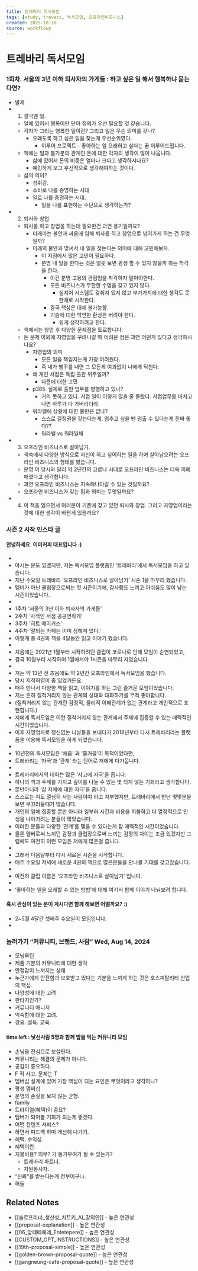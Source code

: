 ```yaml
---
title: 트레바리 독서모임
tags: [study, trevari, 독서모임, 오프라인비즈니스]
created: 2025-10-10
source: workflowy
---
```


# 트레바리 독서모임


### 1회차. 서울의 3년 이하 퇴사자의 가게들 : 하고 싶은 일 해서 행복하냐 묻는다면? 

- 발제
- 1. 결국엔 일.
  - 일에 있어서 행복이란 단어 정의가 우선 필요할 것 같습니다.
  - 각자가 그리는 행복한 일이란? 그리고 일은 무슨 의미를 갖나?
    - 오래도록 하고 싶은 일을 찾는게 우선순위였다.
      - 이루어 프로젝트 - 좋아하는 일 오래하고 싶다는 꿈 이루어드립니다.
  - 책에는 일과 불가분의 관계인 돈에 대한 각자의 생각이 많이 나옵니다.
    - 삶에 있어서 돈의 비중은 얼마나 크다고 생각하시나요?
    - 예민하게 보고 우선적으로 생각해야하는 것이다.
  - 삶의 의미?
    - 성취감.
    - 소비로 나를 증명하는 시대
    - 일로 나를 증명하는 시대.
      - 일을 나를 표현하는 수단으로 생각하는가?
- 2. 퇴사와 창업
  - 퇴사를 하고 창업을 하는데 필요한건 과연 용기일까요?
    - 미래라는 불안과 싸움에 임해 퇴사를 하고 창업으로 넘어가게 하는 건 무엇일까?
    - 미래의 불안과 맞써서 내 일을 찾는다는 의미에 대해 고민해보자. 
      - 이 지점에서 많은 고민이 필요하다.
      - 분명 내 일을 한다는 것은 얼핏 보면 평생 할 수 있지 않을까 하는 착각을 한다.
        - 이건 분명 고용의 관점임을 착각하지 말아야한다.
        - 모든 비즈니스가 무한한 수명을 갖고 있지 않다.
          - 심지어 시스템도 갖춰져 있지 않고 부가가치에 대한 생각도 못한채로 시작한다.
        - 결국 핵심은 대체 불가능함.
        - 기술에 대한 막연한 환상은 버려야 한다.
          - 쉽게 생각하려고 한다.
  - 책에서는 창업 후 다양한 문제점을 토로합니다.
  - 돈 문제 이외에 자영업을 꾸려나갈 때 어려운 점은 과연 어떤게 있다고 생각하시나요?
    - 자영업의 의미
      - 모든 일을 책임지는게 가장 어려웠다.
      - 즉 내가 빵꾸를 내면 그 모든게 여과없이 나에게 닥친다.
    - 왜 개인 서점은 독립 출판 위주일까?
      - 다름에 대한 고민
    - p385. 실제로 출판 업무를 병행하고 있나?
      - 거의 못하고 있다. 서점 일이 이렇게 많을 줄 몰랐다. 서점업무를 마치고 나면 하루가 다 가버리더라.
    - 워라밸에 상황에 대한 불만은 없나?
      - 스스로 결정권을 갖는다는게, 멈추고 싶을 땐 멈출 수 있다는게 진짜 좋다??
      - 워라밸 vs 워라일체
- 3. 오프라인 비즈니스로 살아남기.
  - 책속에서 다양한 방식으로 자신이 하고 싶어하는 일을 하며 살아남으려는 오프라인 비즈니스의 형태를 봤습니다.
  - 분명 이 당시와 달리 약 2년간의 코로나 시대로 오프라인 비즈니스는 더욱 피폐해졌다고 생각합니다.
  - 과연 오프라인 비즈니스는 지속해나아갈 수 있는 것일까요?
  - 오프라인 비즈니스가 갖는 힘과 의미는 무엇일까요?
- 4. 이 책을 읽으면서 여러분이 기존에 갖고 있던 퇴사와 창업. 그리고 자영업이라는 것에 대한 생각이 바뀐게 있을까요?

### 시즌 2 시작 인스타 글


#### 안녕하세요. 이미커피 대표입니다 :)

- 
- 아시는 분도 있겠지만, 저는 독서모임 플랫폼인 ‘트레바리’에서 독서모임을 하고 있습니다.
- 지난 수요일 트레바리 ‘오프라인 비즈니스로 살아남기’ 시즌 1을 마무리 했습니다.
- 멤버가 아닌 클럽장으로써는 첫 시즌이기에, 감사함도 느끼고 아쉬움도 많이 남는 시즌이었습니다.
- 
- 1주차 ‘서울의 3년 이하 퇴사자의 가게들’
- 2주차 ‘사적인 서점 공공연하게’
- 3주차 ‘히트 메이커스’
- 4주차 ‘잘되는 카페는 이미 정해져 있다.’
- 이렇게 총 4권의 책을 4달동안 읽고 이야기 했습니다.
- 
- 처음에는 2021년 1월부터 시작하려던 클럽이 코로나로 인해 모임이 순연되었고,
- 결국 10월부터 시작하여 1월에서야 1시즌을 마무리 지었습니다.
- 
- 저는 약 13년 전 즈음에도 약 2년간 오프라인에서 독서모임을 했습니다.
- 당시 지적허영이 좀 있었거든요.
- 매주 만나서 다양한 책을 읽고, 이야기를 하는 그런 즐거운 모임이었습니다.
- 저는 흔히 질척거리지 않는 관계의 상대와 대화하기를 무척 좋아합니다.
- (질척거리지 않는 관계란 감정적, 물리적 이해관계가 없는 관계라고 개인적으로 표현합니다.)
- 저에게 독서모임은 이런 질척거리지 않는 관계에서 주제에 집중할 수 있는 매력적인 시간이었습니다.
- 이후 자영업자로 정신없는 나날들을 보내다가 2018년부터 다시 트레바리라는 플랫폼을 이용해 독서모임을 하게 되었습니다.
- 
- 10년전의 독서모임은 ‘채움’ 과 ‘즐거움’이 목적이었다면,
- 트레바리는 ‘자극’과 ‘관계’ 라는 단어로 저에게 다가옵니다.
- 
- 트레바리에서의 대화는 많은 ‘사고에 자극’을 줍니다.
- 하나의 책과 주제를 가지고 깊이를 나눌 수 있는 몇 되지 않는 기회라고 생각합니다.
- 뿐만아니라 ‘삶 자체에 대한 자극’을 줍니다.
- 스스로는 저도 열심히 사는 사람이야 라고 자부했지만, 트레바리에서 만난 몇몇분을 보면 부끄러울때가 많습니다.
- 개인의 일에 집중할 뿐만 아니라 일부러 시간과 비용을 지불하고 더 열정적으로 인생을 나아가려는 분들이 많았습니다.
- 이러한 분들과 다양한 ‘관계’를 맺을 수 있다는게 참 매력적인 시간이었습니다.
- 물론 멤버로써 느끼던 감정과 클럽장으로써 느끼는 감정의 차이는 조금 있겠지만 그럼에도 여전히 이런 모임은 저에게 많은걸 줍니다.
- 
- 그래서 다음달부터 다시 새로운 시즌을 시작합니다.
- 매주 수요일 저녁에 새로운 4권의 책으로 많은분들을 만나볼 기대를 갖고있습니다.
- 
- 여전히 클럽 이름은 ‘오프라인 비즈니스로 살아남기’ 입니다.
- 
- ‘좋아하는 일을 오래할 수 있는 방법’에 대해 여기서 함께 이야기 나눠보려 합니다.

#### 혹시 관심이 있는 분이 계시다면 함께 해보면 어떨까요? :)

- 2~5월 4달간 셋째주 수요일이 모임입니다.
- 

### 놀러가기 “커뮤니티, 브랜드, 사람” Wed, Aug 14, 2024 

- 모닝루틴
- 제품 기분의 커뮤니티에 대한 생각
- 안정감이 느껴지는 상태
- 누군가에게 안전함과 보호받고 있다는 기분을 느끼게 하는 것은 호스피탈리티 산업의 핵심.
- 다양성에 대한 고려
- 판타지인가?
- 커뮤니티 매니저
- 익숙함에 대한 고려.
- 강요. 설득. 교육.

#### time left : 낯선사람 5명과 함께 밥을 먹는 커뮤니티 모임

- 손님을 진심으로 보살핀다.
- 커뮤니티는 해결의 문제가 아니다.
- 공감이 중요하다.
- F 적 사고. 문제는 T
- 멤버십 설계에 있어 가장 핵심이 되는 요인은 무엇이라고 생각하나?
- 평생 멤버십
- 운영의 손실을 보지 않는 균형.
- family
- 트라이얼(혜택)이 중요?
- 멤버가 되어볼 기회가 되는게 좋겠다.
- 어떤 컨텐츠 서비스?
- 하면서 피드백 하며 개선해 나가기.
- 혜택. 수익성.
- 혜택이란.
- 지불비용? 의무? 가 동기부여가 될 수 있는가?
  - 트레바리 파트너.
  - 자원봉사자.
- “신뢰”를 받는다는게 전부이구나.
- 허들

###

## Related Notes
- [[솔로프리너_생산성_치트키_AI_강의안]] - 높은 연관성
- [[proposal-explanation]] - 높은 연관성
- [[06_앙떼떼페레_Entetepere]] - 높은 연관성
- [[CUSTOM_GPT_INSTRUCTIONS]] - 높은 연관성
- [[19th-proposal-simple]] - 높은 연관성
- [[golden-brown-proposal-quote]] - 높은 연관성
- [[gangneung-cafe-proposal-quote]] - 높은 연관성
